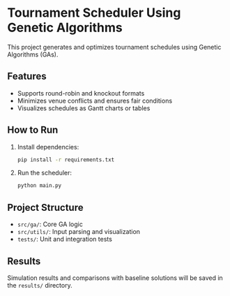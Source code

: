 # Tournament Scheduler Using Genetic Algorithms
This project generates and optimizes tournament schedules using Genetic Algorithms (GAs).

## Features
- Supports round-robin and knockout formats
- Minimizes venue conflicts and ensures fair conditions
- Visualizes schedules as Gantt charts or tables

## How to Run
1. Install dependencies:
   ```bash
   pip install -r requirements.txt
   ```
2. Run the scheduler:
   ```bash
   python main.py
   ```

## Project Structure
- `src/ga/`: Core GA logic
- `src/utils/`: Input parsing and visualization
- `tests/`: Unit and integration tests

## Results
Simulation results and comparisons with baseline solutions will be saved in the `results/` directory.